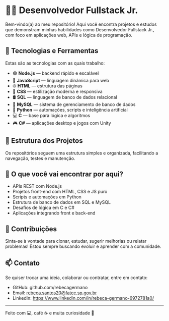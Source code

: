 # 👨‍💻 Desenvolvedor Fullstack Jr.

Bem-vindo(a) ao meu repositório! Aqui você encontra projetos e estudos que demonstram minhas habilidades como Desenvolvedor Fullstack Jr., com foco em aplicações web, APIs e lógica de programação.

## 🚀 Tecnologias e Ferramentas

Estas são as tecnologias com as quais trabalho:

- 🟢 **Node.js** — backend rápido e escalável
- 💛 **JavaScript** — linguagem dinâmica para web
- 🌐 **HTML** — estrutura das páginas
- 🎨 **CSS** — estilização moderna e responsiva
- 🛢️ **SQL** — linguagem de banco de dados relacional
- 🐬 **MySQL** — sistema de gerenciamento de banco de dados
- 🐍 **Python** — automações, scripts e inteligência artificial
- 💻 **C** — base para lógica e algoritmos
- 🎮 **C#** — aplicações desktop e jogos com Unity

## 📂 Estrutura dos Projetos

Os repositórios seguem uma estrutura simples e organizada, facilitando a navegação, testes e manutenção.

## 📌 O que você vai encontrar por aqui?

- APIs REST com Node.js
- Projetos front-end com HTML, CSS e JS puro
- Scripts e automações em Python
- Estrutura de banco de dados em SQL e MySQL
- Desafios de lógica em C e C#
- Aplicações integrando front e back-end

## 🤝 Contribuições

Sinta-se à vontade para clonar, estudar, sugerir melhorias ou relatar problemas! Estou sempre buscando evoluir e aprender com a comunidade.

## 📫 Contato

Se quiser trocar uma ideia, colaborar ou contratar, entre em contato:

- GitHub: github.com/rebecagermano
- Email: rebeca.santos20@fatec.sp.gov.br
- LinkedIn: https://www.linkedin.com/in/rebeca-germano-6972781a0/

---

Feito com 💻, café ☕ e muita curiosidade 🚀

